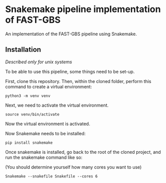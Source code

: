 # Snakemake pipeline implementation of FAST-GBS

An implementation of the FAST-GBS pipeline using Snakemake.

## Installation

*Described only for unix systems*

To be able to use this pipeline, some things need to be set-up.

First, clone this repository. Then, within the cloned folder, perform this command to create a virtual environment:

```
python3 -m venv venv
```

Next, we need to activate the virtual environment.

```
source venv/bin/activate
```

Now the virtual environment is activated.

Now Snakemake needs to be installed:

```
pip install snakemake
```

Once snakemake is installed, go back to the root of the cloned project, and run the snakemake command like so:

(You should determine yourself how many cores you want to use)

```
Snakemake --snakefile Snakefile --cores 6
```
